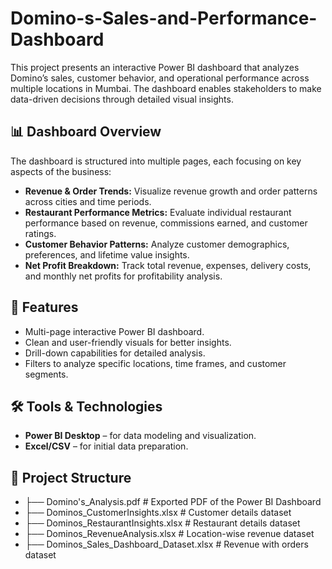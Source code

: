 # Domino-s-Sales-and-Performance-Dashboard

This project presents an interactive Power BI dashboard that analyzes Domino’s sales, customer behavior, and operational performance across multiple locations in Mumbai. The dashboard enables stakeholders to make data-driven decisions through detailed visual insights.

## 📊 Dashboard Overview

The dashboard is structured into multiple pages, each focusing on key aspects of the business:

- **Revenue & Order Trends:** Visualize revenue growth and order patterns across cities and time periods.  
- **Restaurant Performance Metrics:** Evaluate individual restaurant performance based on revenue, commissions earned, and customer ratings.  
- **Customer Behavior Patterns:** Analyze customer demographics, preferences, and lifetime value insights.  
- **Net Profit Breakdown:** Track total revenue, expenses, delivery costs, and monthly net profits for profitability analysis.

## 🚀 Features

- Multi-page interactive Power BI dashboard.
- Clean and user-friendly visuals for better insights.
- Drill-down capabilities for detailed analysis.
- Filters to analyze specific locations, time frames, and customer segments.

## 🛠️ Tools & Technologies

- **Power BI Desktop** – for data modeling and visualization.  
- **Excel/CSV** – for initial data preparation.  

## 📂 Project Structure

- ├── Domino's_Analysis.pdf # Exported PDF of the Power BI Dashboard
- ├── Dominos_CustomerInsights.xlsx # Customer details dataset
- ├── Dominos_RestaurantInsights.xlsx # Restaurant details dataset
- ├── Dominos_RevenueAnalysis.xlsx # Location-wise revenue dataset
- ├── Dominos_Sales_Dashboard_Dataset.xlsx # Revenue with orders dataset
